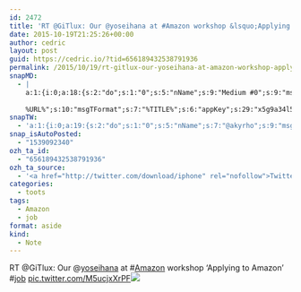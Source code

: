 ```yaml
---
id: 2472
title: 'RT @GiTlux: Our @yoseihana at #Amazon workshop &lsquo;Applying to Amazon&rsquo; #job pic.twitter.com/M5ucjxXrPF'
date: 2015-10-19T21:25:26+00:00
author: cedric
layout: post
guid: https://cedric.io/?tid=656189432538791936
permalink: /2015/10/19/rt-gitlux-our-yoseihana-at-amazon-workshop-applying-to-amazon-job-pic-twitter-com-m5ucjxxrpf/
snapMD:
  - |
    a:1:{i:0;a:18:{s:2:"do";s:1:"0";s:5:"nName";s:9:"Medium #0";s:9:"msgFormat";s:19:"%FULLTEXT%
    
    %URL%";s:10:"msgTFormat";s:7:"%TITLE%";s:6:"appKey";s:29:"x5g9a34l5z294i5y2q284e4g54454";s:6:"appSec";s:85:"d3h0a44e4s2b4i5u2r234m5f5b4v2l5q2a444h574347464a454x2w20374447494c484b4w2c464f5u2d4z2";s:8:"inclTags";s:1:"1";s:7:"fltrsOn";i:0;s:5:"fltrs";a:0:{}s:7:"proxyOn";i:0;s:7:"useSURL";i:0;s:1:"v";i:350;s:4:"publ";s:1:"0";s:11:"accessToken";s:65:"2353413aa5437433e5648ccf74a16119308317c52d1a24d8ed99f26add037528a";s:12:"appAppUserID";s:65:"104b21fd8da79171a6e7bf800d03b4b761204f242935e05d2d86850a6b1635f77";s:14:"appAppUserName";s:26:"Cédric Bousmanne (akyrho)";s:13:"appAppUserURL";s:26:"https://medium.com/@akyrho";s:7:"pubList";a:0:{}}}
snapTW:
  - 'a:1:{i:0;a:19:{s:2:"do";s:1:"0";s:5:"nName";s:7:"@akyrho";s:9:"msgFormat";s:26:"%TITLE%. %EXCERPT% - %URL%";s:6:"appKey";s:55:"x5g9a8325v2y475r3c4m48584n53446p423r3r5u3e356j5j3k4r2p3";s:6:"appSec";s:105:"d3h0a94o46415u594v3q5l5n5l4r4x474x4j484o473u4i5w2m4k494z2k344n306n5r3l5v2s554p4n3p3k45495c3z4v4d3m3u5w525";s:7:"fltrsOn";i:0;s:5:"fltrs";a:0:{}s:7:"proxyOn";i:0;s:7:"useSURL";i:0;s:1:"v";i:350;s:5:"twURL";s:25:"http://twitter.com/akyrho";s:11:"accessToken";s:50:"6678782-Eyg60SCeh7762DEIsYtTPD5GVeOuSN8ATMdF2Lpppe";s:14:"accessTokenSec";s:45:"PgGDCbcYLJnR5esZjY9ID72A33mUNCYnQwaQTBsojSJNa";s:5:"tw140";i:0;s:10:"riComments";s:1:"1";s:11:"riCommentsM";s:1:"1";s:12:"riCommentsAA";s:1:"1";s:8:"attchImg";s:1:"1";s:9:"wpImgSize";s:4:"full";}}'
snap_isAutoPosted:
  - "1539092340"
ozh_ta_id:
  - "656189432538791936"
ozh_ta_source:
  - '<a href="http://twitter.com/download/iphone" rel="nofollow">Twitter for iPhone</a>'
categories:
  - toots
tags:
  - Amazon
  - job
format: aside
kind:
  - Note
---
```

RT @GiTlux: Our <span class="username username_linked">@<a href="https://twitter.com/yoseihana" title="Annabelle Buffart 👾🐱🦄">yoseihana</a></span> at <span class="hashtag hashtag_local">#<a href="https://cedric.io/tag/amazon/">Amazon</a> workshop &lsquo;Applying to Amazon&rsquo; <span class="hashtag hashtag_local">#<a href="https://cedric.io/tag/job/">job</a> <a href="https://twitter.com/GiTlux/status/656146206448578560/photo/1" title="https://twitter.com/GiTlux/status/656146206448578560/photo/1" class="link link_untco link_untco_image">pic.twitter.com/M5ucjxXrPF</a><span class="embed_image embed_image_yes"><a href="https://twitter.com/GiTlux/status/656146206448578560/photo/1"><img src="https://i2.wp.com/pbs.twimg.com/media/CRsZf40WEAAjLCu.jpg?w=900&#038;ssl=1" data-recalc-dims="1" /></a></span></p>